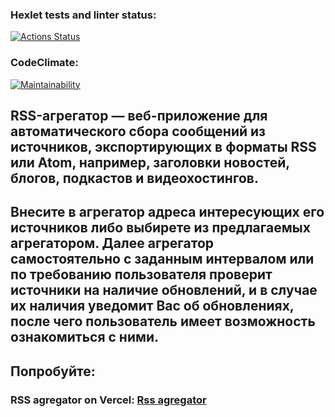 ### Hexlet tests and linter status:
[![Actions Status](https://github.com/Zhar-anna/frontend-project-11/workflows/hexlet-check/badge.svg)](https://github.com/Zhar-anna/frontend-project-11/actions)

### CodeClimate:
[![Maintainability](https://api.codeclimate.com/v1/badges/5970ee435f3f520c6cc2/maintainability)](https://codeclimate.com/github/Zhar-anna/frontend-project-11/maintainability)


## RSS-агрегатор —  веб-приложение для автоматического сбора сообщений из источников, экспортирующих в форматы RSS или Atom, например, заголовки новостей, блогов, подкастов и видеохостингов.
## Внесите в агрегатор адреса интересующих его источников либо выбирете из предлагаемых агрегатором. Далее агрегатор самостоятельно с заданным интервалом или по требованию пользователя проверит источники на наличие обновлений, и в случае их наличия уведомит Вас об обновлениях, после чего пользователь имеет возможность ознакомиться с ними.

## Попробуйте:
### RSS agregator on Vercel: [Rss agregator](https://frontend-project-11-sepia.vercel.app/)
